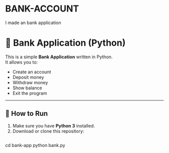 # BANK-ACCOUNT
I made an bank application
# 🏦 Bank Application (Python)

This is a simple **Bank Application** written in Python.  
It allows you to:
- Create an account
- Deposit money
- Withdraw money
- Show balance
- Exit the program

---

## 🚀 How to Run

1. Make sure you have **Python 3** installed.
2. Download or clone this repository:
   ```bash
 cd bank-app
python bank.py

